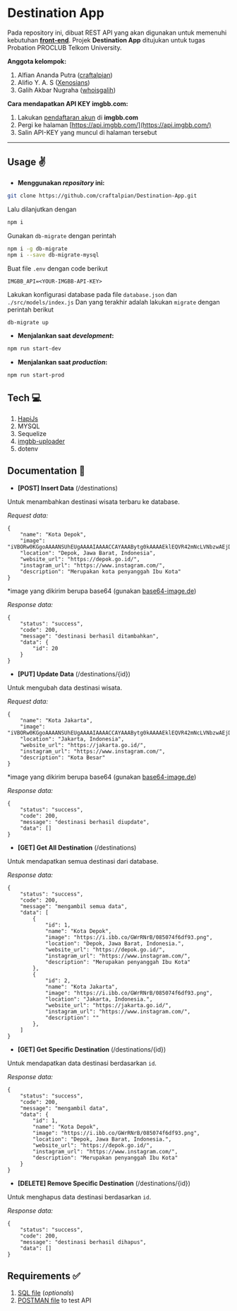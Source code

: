 # Destination App
Pada repository ini, dibuat REST API yang akan digunakan untuk memenuhi kebutuhan __[front-end](https://github.com/whoisgalih/destination-app)__. Projek __Destination App__ ditujukan untuk tugas Probation PROCLUB Telkom University.

__Anggota kelompok:__
1. Alfian Ananda Putra ([craftalpian](https://github.com/craftalpian))
1. Alifio Y. A. S ([Xenosians](https://github.com/Xenosians))
1. Galih Akbar Nugraha ([whoisgalih](https://github.com/whoisgalih))

__Cara mendapatkan API KEY imgbb.com:__
1. Lakukan [pendaftaran akun](https://imgbb.com) di __imgbb.com__
1. Pergi ke halaman [https://api.imgbb.com/](https://api.imgbb.com/)
1. Salin API-KEY yang muncul di halaman tersebut
---

## Usage ✌
* __Menggunakan _repository_ ini:__
```sh
git clone https://github.com/craftalpian/Destination-App.git
```
Lalu dilanjutkan dengan
```sh
npm i
```
Gunakan `db-migrate` dengan perintah
```sh
npm i -g db-migrate
npm i --save db-migrate-mysql
```
Buat file `.env` dengan code berikut
```
IMGBB_API=<YOUR-IMGBB-API-KEY>
```
Lakukan konfigurasi database pada file `database.json` dan `./src/models/index.js`
Dan yang terakhir adalah lakukan `migrate` dengan perintah berikut
```
db-migrate up
```


* __Menjalankan saat _development_:__
```sh
npm run start-dev
```

* __Menjalankan saat _production_:__
```sh
npm run start-prod
```

## Tech 💻
1. [HapiJs](https://hapi.dev/)
1. MYSQL
1. Sequelize
1. [imgbb-uploader](https://www.npmjs.com/package/imgbb-uploader)
1. dotenv

## Documentation 📖
* __[POST] Insert Data__ (/destinations)

Untuk menambahkan destinasi wisata terbaru ke database.

_Request data:_
```
{
    "name": "Kota Depok",
    "image": "iVBORw0KGgoAAAANSUhEUgAAAAIAAAACCAYAAABytg0kAAAAEklEQVR42mNcLVNbzwAEjDAGACcSA4kB6ARiAAAAAElFTkSuQmCC",
    "location": "Depok, Jawa Barat, Indonesia",
    "website_url": "https://depok.go.id/",
    "instagram_url": "https://www.instagram.com/",
    "description": "Merupakan kota penyanggah Ibu Kota"
}
```
*image yang dikirim berupa base64 (gunakan [base64-image.de](https://www.base64-image.de/))

_Response data:_
```
{
    "status": "success",
    "code": 200,
    "message": "destinasi berhasil ditambahkan",
    "data": {
        "id": 20
    }
}
```
* __[PUT] Update Data__ (/destinations/{id})

Untuk mengubah data destinasi wisata.

_Request data:_
```
{
    "name": "Kota Jakarta",
    "image": "iVBORw0KGgoAAAANSUhEUgAAAAIAAAACCAYAAABytg0kAAAAEklEQVR42mNcLVNbzwAEjDAGACcSA4kB6ARiAAAAAElFTkSuQmCC",
    "location": "Jakarta, Indonesia",
    "website_url": "https://jakarta.go.id/",
    "instagram_url": "https://www.instagram.com/",
    "description": "Kota Besar"
}
```
*image yang dikirim berupa base64 (gunakan [base64-image.de](https://www.base64-image.de/))

_Response data:_
```
{
    "status": "success",
    "code": 200,
    "message": "destinasi berhasil diupdate",
    "data": []
}
```
* __[GET] Get All Destination__ (/destinations)

Untuk mendapatkan semua destinasi dari database.

_Response data:_
```
{
    "status": "success",
    "code": 200,
    "message": "mengambil semua data",
    "data": [
        {
            "id": 1,
            "name": "Kota Depok",
            "image": "https://i.ibb.co/GWrRNrB/085074f6df93.png",
            "location": "Depok, Jawa Barat, Indonesia.",
            "website_url": "https://depok.go.id/",
            "instagram_url": "https://www.instagram.com/",
            "description": "Merupakan penyanggah Ibu Kota"
        },
        {
            "id": 2,
            "name": "Kota Jakarta",
            "image": "https://i.ibb.co/GWrRNrB/085074f6df93.png",
            "location": "Jakarta, Indonesia.",
            "website_url": "https://jakarta.go.id/",
            "instagram_url": "https://www.instagram.com/",
            "description": ""
        },
    ]
}
```
* __[GET] Get Specific Destination__ (/destinations/{id})

Untuk mendapatkan data destinasi berdasarkan `id`.

_Response data:_
```
{
    "status": "success",
    "code": 200,
    "message": "mengambil data",
    "data": {
        "id": 1,
        "name": "Kota Depok",
        "image": "https://i.ibb.co/GWrRNrB/085074f6df93.png",
        "location": "Depok, Jawa Barat, Indonesia.",
        "website_url": "https://depok.go.id/",
        "instagram_url": "https://www.instagram.com/",
        "description": "Merupakan penyanggah Ibu Kota"
    }
}
```
* __[DELETE] Remove Specific Destination__ (/destinations/{id})

Untuk menghapus data destinasi berdasarkan `id`.

_Response data:_
```
{
    "status": "success",
    "code": 200,
    "message": "destinasi berhasil dihapus",
    "data": []
}
```

## Requirements ✅
1. [SQL file](https://github.com/craftalpian/Destination-App/blob/main/destination_app.sql) (_optionals_)
1. [POSTMAN file](https://github.com/craftalpian/Destination-App/blob/main/Destination%20App.postman_collection.json) to test API
